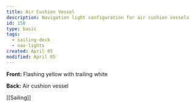 ```yaml
---
title: Air Cushion Vessel
description: Navigation light configuration for air cushion vessels
id: 150
type: basic
tags:
  - sailing-deck
  - nav-lights
created: April 05
modified: April 05
---
```

**Front:**
Flashing yellow with trailing white

**Back:**
Air cushion vessel

[[Sailing]] 